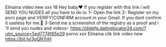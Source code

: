  Elinaina video new xxx 18
Hey baby❤ If you register with this link i will SEND YOU NUDES all you have to do is:
1- Open the link 
2- Register on my porn page and VERIFY/CONFIRM account in your Gmail. If you dont confirm it useless for me.🥺
3-Send me a screenshot of the registry as a proof and i 'll send you nudes and videos💦
https://didefg.datinglocator24.com/?utm_source=5ed7774f65e29
porno xxx Elinaina clik link video new https://bit.ly/3gQN7nH
